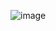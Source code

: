 ![image](https://user-images.githubusercontent.com/65869511/141699019-daa173b2-c02e-4fbd-aef6-056d8e169d49.png)
